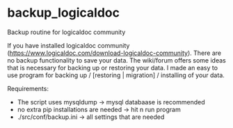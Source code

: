 # backup_logicaldoc
Backup routine for logicaldoc community

If you have installed logicaldoc community (https://www.logicaldoc.com/download-logicaldoc-community). There are no backup functionality to save your data. 
The wiki/forum offers some ideas that is necessary for backing up or restoring your data. 
I made an easy to use program for backing up / [restoring | migration] / installing of your data.

Requirements:
- The script uses mysqldump -> mysql databaase is recommended
- no extra pip installations are needed -> hit n run program
- ./src/conf/backup.ini -> all settings that are needed